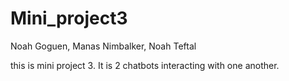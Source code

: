 # Mini_project3
Noah Goguen, Manas Nimbalker, Noah Teftal

this is mini project 3. It is 2 chatbots interacting with one another. 
